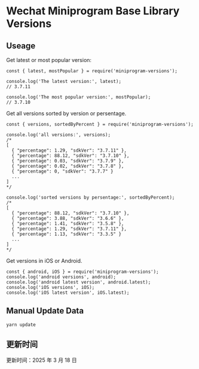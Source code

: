 
# Wechat Miniprogram Base Library Versions

## Useage

Get latest or most popular version:

```;
const { latest, mostPopular } = require('miniprogram-versions');

console.log('The latest version:', latest);
// 3.7.11

console.log('The most popular version:', mostPopular);
// 3.7.10

```

Get all versions sorted by version or persentage.

```
const { versions, sortedByPercent } = require('miniprogram-versions');

console.log('all versions:', versions);
/*
[
  { "percentage": 1.29, "sdkVer": "3.7.11" },
  { "percentage": 88.12, "sdkVer": "3.7.10" },
  { "percentage": 0.03, "sdkVer": "3.7.9" },
  { "percentage": 0.02, "sdkVer": "3.7.8" },
  { "percentage": 0, "sdkVer": "3.7.7" }
  ...
]
*/

console.log('sorted versions by persentage:', sortedByPercent);
/*
[
  { "percentage": 88.12, "sdkVer": "3.7.10" },
  { "percentage": 3.88, "sdkVer": "3.6.6" },
  { "percentage": 1.41, "sdkVer": "3.5.8" },
  { "percentage": 1.29, "sdkVer": "3.7.11" },
  { "percentage": 1.13, "sdkVer": "3.3.5" }
  ...
]
*/
```

Get versions in iOS or Android.

```
const { android, iOS } = require('miniprogram-versions');
console.log('android versions', android);
console.log('android latest version', android.latest);
console.log('iOS versions', iOS);
console.log('iOS latest version', iOS.latest);
```

## Manual Update Data

```
yarn update
```

## 更新时间

更新时间：2025 年 3 月 18 日
